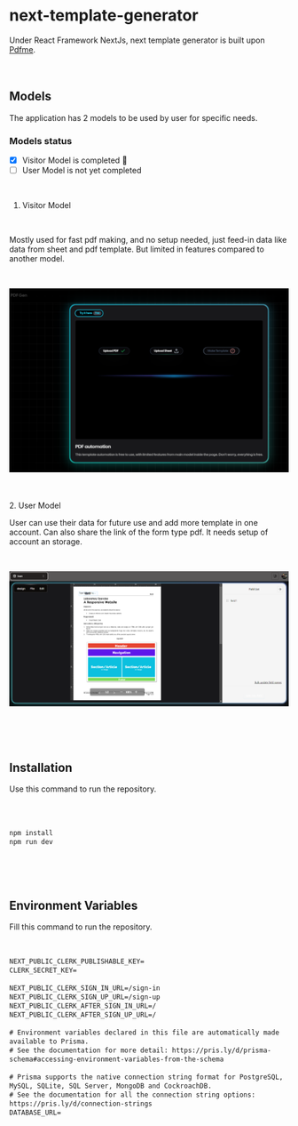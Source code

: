 # next-template-generator
Under React Framework NextJs, next template generator is built upon [Pdfme](https://github.com/pdfme/pdfme).
<br>
<br>
<br>
## Models
The application has 2 models to be used by user for specific needs.
<br>

### Models status
- [x] Visitor Model is completed :tada:
- [ ] User Model is not yet completed
<br>

1. Visitor Model

<br>

Mostly used for fast pdf making, and no setup needed, just feed-in data like data from sheet and pdf template. But limited in features compared to another model.

<br>

![Image of model type visitor from next template generator.](/assets/images/modelTypeVisit.png)

<br>
<br>
2. User Model

<br>

User can use their data for future use and add more template in one account. Can also share the link of the form type pdf. It needs setup of account an storage.

<br>

![Image of model type user from next template generator.](/assets/images/modelTypeUser.png)

<br>
<br>
<br>

## Installation
Use this command to run the repository.

<br>
<br>

```
npm install
npm run dev
```

<br>
<br>
<br>

## Environment Variables
Fill this command to run the repository.

<br>

```
NEXT_PUBLIC_CLERK_PUBLISHABLE_KEY=
CLERK_SECRET_KEY=

NEXT_PUBLIC_CLERK_SIGN_IN_URL=/sign-in
NEXT_PUBLIC_CLERK_SIGN_UP_URL=/sign-up
NEXT_PUBLIC_CLERK_AFTER_SIGN_IN_URL=/
NEXT_PUBLIC_CLERK_AFTER_SIGN_UP_URL=/

# Environment variables declared in this file are automatically made available to Prisma.
# See the documentation for more detail: https://pris.ly/d/prisma-schema#accessing-environment-variables-from-the-schema

# Prisma supports the native connection string format for PostgreSQL, MySQL, SQLite, SQL Server, MongoDB and CockroachDB.
# See the documentation for all the connection string options: https://pris.ly/d/connection-strings
DATABASE_URL=
```
